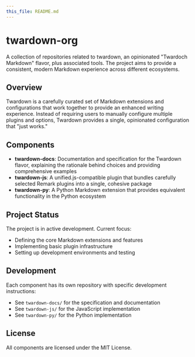 ```yaml
---
this_file: README.md
---
```


# twardown-org

A collection of repositories related to twardown, an opinionated "Twardoch Markdown" flavor, plus associated tools. The project aims to provide a consistent, modern Markdown experience across different ecosystems.

## Overview

Twardown is a carefully curated set of Markdown extensions and configurations that work together to provide an enhanced writing experience. Instead of requiring users to manually configure multiple plugins and options, Twardown provides a single, opinionated configuration that "just works."

## Components

- **twardown-docs**: Documentation and specification for the Twardown flavor, explaining the rationale behind choices and providing comprehensive examples
- **twardown-js**: A unified.js-compatible plugin that bundles carefully selected Remark plugins into a single, cohesive package
- **twardown-py**: A Python Markdown extension that provides equivalent functionality in the Python ecosystem

## Project Status

The project is in active development. Current focus:
- Defining the core Markdown extensions and features
- Implementing basic plugin infrastructure
- Setting up development environments and testing

## Development

Each component has its own repository with specific development instructions:
- See `twardown-docs/` for the specification and documentation
- See `twardown-js/` for the JavaScript implementation
- See `twardown-py/` for the Python implementation

## License

All components are licensed under the MIT License.
